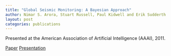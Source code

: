 ```yaml
---
title: "Global Seismic Monitoring: A Bayesian Approach"
author: Nimar S. Arora, Stuart Russell, Paul Kidwell and Erik Sudderth.
layout: post
categories: publications
---
```


Presented at the American Association of Artificial Intelligence (AAAI), 2011.

[Paper](http://www.aaai.org/ocs/index.php/AAAI/AAAI11/paper/download/3602/4101)
[Presentation](Arora_AAAI_11.pdf)
